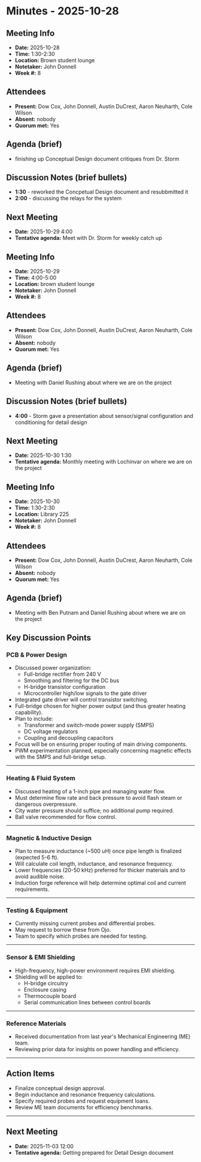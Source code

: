 # Minutes - 2025-10-28

## Meeting Info
- **Date:** 2025-10-28  
- **Time:** 1:30-2:30  
- **Location:** Brown student lounge  
- **Notetaker:** John Donnell  
- **Week #:** 8

## Attendees
- **Present:** Dow Cox, John Donnell, Austin DuCrest, Aaron Neuharth, Cole Wilson 
- **Absent:** nobody  
- **Quorum met:** Yes

## Agenda (brief)
- finishing up Conceptual Design document critiques from Dr. Storm 

## Discussion Notes (brief bullets)
- **1:30** - reworked the Concpetual Design document and resubbmitted it
- **2:00** - discussing the relays for the system 

## Next Meeting
- **Date:** 2025-10-29  4:00
- **Tentative agenda:** Meet with Dr. Storm for weekly catch up 


## Meeting Info
- **Date:** 2025-10-29  
- **Time:** 4:00-5:00  
- **Location:** brown student lounge 
- **Notetaker:** John Donnell  
- **Week #:** 8

## Attendees
- **Present:** Dow Cox, John Donnell, Austin DuCrest, Aaron Neuharth, Cole Wilson 
- **Absent:** nobody  
- **Quorum met:** Yes

## Agenda (brief)
- Meeting with Daniel Rushing about where we are on the project

## Discussion Notes (brief bullets)
- **4:00** - Storm gave a presentation about sensor/signal configuration and conditioning for detail design 

## Next Meeting
- **Date:** 2025-10-30  1:30
- **Tentative agenda:** Monthly meeting with Lochinvar on where we are on the project


## Meeting Info
- **Date:** 2025-10-30  
- **Time:** 1:30-2:30  
- **Location:** Library 225 
- **Notetaker:** John Donnell  
- **Week #:** 8

## Attendees
- **Present:** Dow Cox, John Donnell, Austin DuCrest, Aaron Neuharth, Cole Wilson 
- **Absent:** nobody  
- **Quorum met:** Yes

## Agenda (brief)
- Meeting with Ben Putnam and Daniel Rushing about where we are on the project

## Key Discussion Points

### PCB & Power Design
- Discussed power organization:
  - Full-bridge rectifier from 240 V
  - Smoothing and filtering for the DC bus
  - H-bridge transistor configuration
  - Microcontroller high/low signals to the gate driver  
- Integrated gate driver will control transistor switching.  
- Full-bridge chosen for higher power output (and thus greater heating capability).  
- Plan to include:
  - Transformer and switch-mode power supply (SMPS)
  - DC voltage regulators
  - Coupling and decoupling capacitors  
- Focus will be on ensuring proper routing of main driving components.  
- PWM experimentation planned, especially concerning magnetic effects with the SMPS and full-bridge setup.  

---

### Heating & Fluid System
- Discussed heating of a 1-inch pipe and managing water flow.  
- Must determine flow rate and back pressure to avoid flash steam or dangerous overpressure.  
- City water pressure should suffice; no additional pump required.  
- Ball valve recommended for flow control.  

---

### Magnetic & Inductive Design
- Plan to measure inductance (~500 uH) once pipe length is finalized (expected 5-6 ft).  
- Will calculate coil length, inductance, and resonance frequency.  
- Lower frequencies (20-50 kHz) preferred for thicker materials and to avoid audible noise.  
- Induction forge reference will help determine optimal coil and current requirements.  

---

### Testing & Equipment
- Currently missing current probes and differential probes.  
- May request to borrow these from Ojo.  
- Team to specify which probes are needed for testing.  

---

### Sensor & EMI Shielding
- High-frequency, high-power environment requires EMI shielding.  
- Shielding will be applied to:
  - H-bridge circuitry  
  - Enclosure casing  
  - Thermocouple board  
  - Serial communication lines between control boards  

---

### Reference Materials
- Received documentation from last year's Mechanical Engineering (ME) team.  
- Reviewing prior data for insights on power handling and efficiency.  

---

## Action Items
- Finalize conceptual design approval.  
- Begin inductance and resonance frequency calculations.  
- Specify required probes and request equipment loans.  
- Review ME team documents for efficiency benchmarks.  

---


## Next Meeting
- **Date:** 2025-11-03  12:00
- **Tentative agenda:** Getting prepared for Detail Design document 
